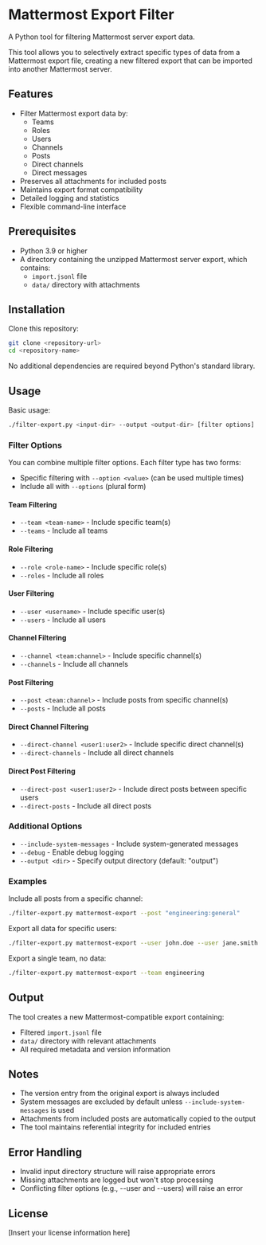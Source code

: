# Mattermost Export Filter

A Python tool for filtering Mattermost server export data.

This tool allows you to selectively extract specific types of data from a Mattermost export file, creating a new filtered export that can be imported into another Mattermost server.

## Features

- Filter Mattermost export data by:
  - Teams
  - Roles
  - Users
  - Channels
  - Posts
  - Direct channels
  - Direct messages
- Preserves all attachments for included posts
- Maintains export format compatibility
- Detailed logging and statistics
- Flexible command-line interface

## Prerequisites

- Python 3.9 or higher
- A directory containing the unzipped Mattermost server export, which contains:
  - `import.jsonl` file
  - `data/` directory with attachments

## Installation

Clone this repository:

```bash
git clone <repository-url>
cd <repository-name>
```

No additional dependencies are required beyond Python's standard library.

## Usage

Basic usage:

```bash
./filter-export.py <input-dir> --output <output-dir> [filter options]
```

### Filter Options

You can combine multiple filter options. Each filter type has two forms:
- Specific filtering with `--option <value>` (can be used multiple times)
- Include all with `--options` (plural form)

#### Team Filtering
- `--team <team-name>` - Include specific team(s)
- `--teams` - Include all teams

#### Role Filtering
- `--role <role-name>` - Include specific role(s)
- `--roles` - Include all roles

#### User Filtering
- `--user <username>` - Include specific user(s)
- `--users` - Include all users

#### Channel Filtering
- `--channel <team:channel>` - Include specific channel(s)
- `--channels` - Include all channels

#### Post Filtering
- `--post <team:channel>` - Include posts from specific channel(s)
- `--posts` - Include all posts

#### Direct Channel Filtering
- `--direct-channel <user1:user2>` - Include specific direct channel(s)
- `--direct-channels` - Include all direct channels

#### Direct Post Filtering
- `--direct-post <user1:user2>` - Include direct posts between specific users
- `--direct-posts` - Include all direct posts

### Additional Options

- `--include-system-messages` - Include system-generated messages
- `--debug` - Enable debug logging
- `--output <dir>` - Specify output directory (default: "output")

### Examples

Include all posts from a specific channel:
```bash
./filter-export.py mattermost-export --post "engineering:general"
```

Export all data for specific users:
```bash
./filter-export.py mattermost-export --user john.doe --user jane.smith
```

Export a single team, no data:
```bash
./filter-export.py mattermost-export --team engineering
```

## Output

The tool creates a new Mattermost-compatible export containing:
- Filtered `import.jsonl` file
- `data/` directory with relevant attachments
- All required metadata and version information

## Notes

- The version entry from the original export is always included
- System messages are excluded by default unless `--include-system-messages` is used
- Attachments from included posts are automatically copied to the output
- The tool maintains referential integrity for included entries

## Error Handling

- Invalid input directory structure will raise appropriate errors
- Missing attachments are logged but won't stop processing
- Conflicting filter options (e.g., --user and --users) will raise an error

## License

[Insert your license information here]
